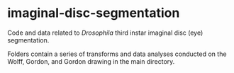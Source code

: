 # imaginal-disc-segmentation
Code and data related to <i>Drosophila</i> third instar imaginal disc (eye) segmentation.

Folders contain a series of transforms and data analyses conducted on the Wolff, Gordon, and Gordon drawing in the main directory.
